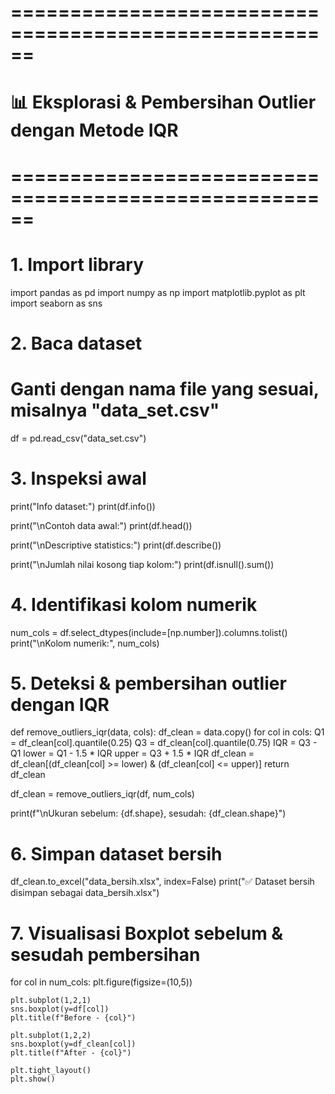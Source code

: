 # ======================================================
# 📊 Eksplorasi & Pembersihan Outlier dengan Metode IQR
# ======================================================

# 1. Import library
import pandas as pd
import numpy as np
import matplotlib.pyplot as plt
import seaborn as sns

# 2. Baca dataset
# Ganti dengan nama file yang sesuai, misalnya "data_set.csv"
df = pd.read_csv("data_set.csv")

# 3. Inspeksi awal
print("Info dataset:")
print(df.info())

print("\nContoh data awal:")
print(df.head())

print("\nDescriptive statistics:")
print(df.describe())

print("\nJumlah nilai kosong tiap kolom:")
print(df.isnull().sum())

# 4. Identifikasi kolom numerik
num_cols = df.select_dtypes(include=[np.number]).columns.tolist()
print("\nKolom numerik:", num_cols)

# 5. Deteksi & pembersihan outlier dengan IQR
def remove_outliers_iqr(data, cols):
    df_clean = data.copy()
    for col in cols:
        Q1 = df_clean[col].quantile(0.25)
        Q3 = df_clean[col].quantile(0.75)
        IQR = Q3 - Q1
        lower = Q1 - 1.5 * IQR
        upper = Q3 + 1.5 * IQR
        df_clean = df_clean[(df_clean[col] >= lower) & (df_clean[col] <= upper)]
    return df_clean

df_clean = remove_outliers_iqr(df, num_cols)

print(f"\nUkuran sebelum: {df.shape}, sesudah: {df_clean.shape}")

# 6. Simpan dataset bersih
df_clean.to_excel("data_bersih.xlsx", index=False)
print("✅ Dataset bersih disimpan sebagai data_bersih.xlsx")

# 7. Visualisasi Boxplot sebelum & sesudah pembersihan
for col in num_cols:
    plt.figure(figsize=(10,5))
    
    plt.subplot(1,2,1)
    sns.boxplot(y=df[col])
    plt.title(f"Before - {col}")

    plt.subplot(1,2,2)
    sns.boxplot(y=df_clean[col])
    plt.title(f"After - {col}")

    plt.tight_layout()
    plt.show()
